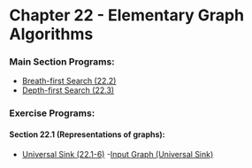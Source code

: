# Chapter 22 - Elementary Graph Algorithms

### Main Section Programs:
- [Breath-first Search (22.2)](https://github.com/pranjalverma/CLRS/blob/master/22.%20Elementary%20Graph%20Algorithms/bfs.cpp)
- [Depth-first Search (22.3)](https://github.com/pranjalverma/CLRS/blob/master/22.%20Elementary%20Graph%20Algorithms/dfs.cpp)

### Exercise Programs:
#### Section 22.1 (Representations of graphs):
- [Universal Sink (22.1-6)](https://github.com/pranjalverma/CLRS/blob/master/22.%20Elementary%20Graph%20Algorithms/universalSink.cpp)
-[Input Graph (Universal Sink)](https://github.com/pranjalverma/CLRS/blob/master/22.%20Elementary%20Graph%20Algorithms/directedGraph%20(universal%20sink).txt)
